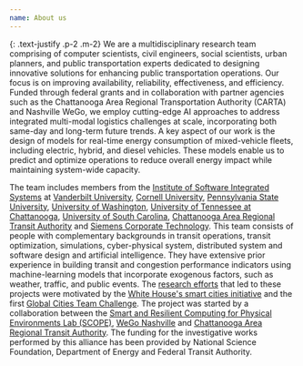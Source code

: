```yaml
---
name: About us
---
```


{: .text-justify .p-2 .m-2}
We are a multidisciplinary research team comprising of computer scientists, civil engineers, social scientists, urban planners, and public transportation experts dedicated to designing innovative solutions for enhancing public transportation operations. Our focus is on improving availability, reliability, effectiveness, and efficiency. Funded through federal grants and in collaboration with partner agencies such as the Chattanooga Area Regional Transportation Authority (CARTA) and Nashville WeGo, we employ cutting-edge AI approaches to address integrated multi-modal logistics challenges at scale, incorporating both same-day and long-term future trends. A key aspect of our work is the design of models for real-time energy consumption of mixed-vehicle fleets, including electric, hybrid, and diesel vehicles. These models enable us to predict and optimize operations to reduce overall energy impact while maintaining system-wide capacity.

The team includes members from the [Institute of Software Integrated Systems](https://www.isis.vanderbilt.edu/) at [Vanderbilt University](https://engineering.vanderbilt.edu/bio/abhishek-dubey), [Cornell University](https://cee.cornell.edu/samitha/), [Pennsylvania State University](http://aronlaszka.com/), [University of Washington](https://faculty.washington.edu/ratliffl/), [University of Tennessee at Chattanooga](https://new.utc.edu/research/center-urban-informatics-and-progress), [University of South Carolina](https://www.sc.edu/study/colleges_schools/engineering_and_computing/faculty-staff/yuchechen.php), [Chattanooga Area Regional Transit Authority](https://www.provagroup.net/contact/) and [Siemens Corporate Technology](https://new.siemens.com/us/en/company/siemens-in-the-usa/princeton.html). This team consists of people with complementary backgrounds in transit operations, transit optimization, simulations, cyber-physical system, distributed system and software design and artificial intelligence. They have extensive prior experience in building transit and congestion performance indicators using machine-learning models that incorporate exogenous factors, such as weather, traffic, and public events. The [research efforts](https://www.us-ignite.org/apps/uszb33mfglsnyiz6mxdw6r/) that led to these projects were motivated by the [White House's smart cities initiative](https://obamawhitehouse.archives.gov/the-press-office/2015/09/14/fact-sheet-administration-announces-new-smart-cities-initiative-help) and the first [Global Cities Team Challenge](https://pages.nist.gov/GCTC/). The project was started by a collaboration between the  [Smart and Resilient Computing for Physical Environments Lab (SCOPE)](https://scopelab.ai),  [WeGo Nashville](https://m.nashvillemta.org/nashville-mta-mobile-homepage.asp) and [Chattanooga Area Regional Transit Authority](https://www.gocarta.org/alt-flash/insidecarta.php). The funding for the investigative works performed by this alliance has been provided by National Science Foundation, Department of Energy and Federal Transit Authority.
